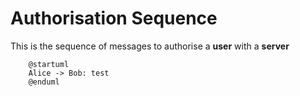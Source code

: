 # Authorisation Sequence

This is the sequence of messages to authorise a **user** with a **server**

```{plantuml}
    @startuml
    Alice -> Bob: test
    @enduml
